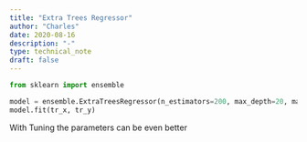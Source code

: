 ```yaml
---
title: "Extra Trees Regressor"
author: "Charles"
date: 2020-08-16
description: "-"
type: technical_note
draft: false
---
```


```python
from sklearn import ensemble
```


```python
model = ensemble.ExtraTreesRegressor(n_estimators=200, max_depth=20, max_features=0.5, n_jobs=-1, random_state=0)
model.fit(tr_x, tr_y)
```

With Tuning the parameters can be even better
